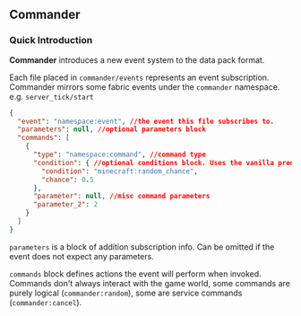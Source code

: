 ## Commander

### Quick Introduction

**Commander** introduces a new event system to the data pack format.

Each file placed in `commander/events` represents an event subscription. Commander mirrors some fabric events under the `commander` namespace. e.g. `server_tick/start`

```json
{
  "event": "namespace:event", //the event this file subscribes to.
  "parameters": null, //optional parameters block
  "commands": [
    {
      "type": "namespace:command", //command type
      "condition": { //optional conditions block. Uses the vanilla predicates system
        "condition": "minecraft:random_chance",
        "chance": 0.5
      },
      "parameter": null, //misc command parameters
      "parameter_2": 2
    }
  ]
}
```

`parameters` is a block of addition subscription info. Can be omitted if the event does not expect any parameters.

`commands` block defines actions the event will perform when invoked. Commands don't always interact with the game world, some commands are purely logical (`commander:random`), some are service commands (`commander:cancel`).
